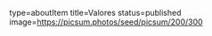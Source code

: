 type=aboutItem
title=Valores
status=published
image=https://picsum.photos/seed/picsum/200/300
~~~~~~
